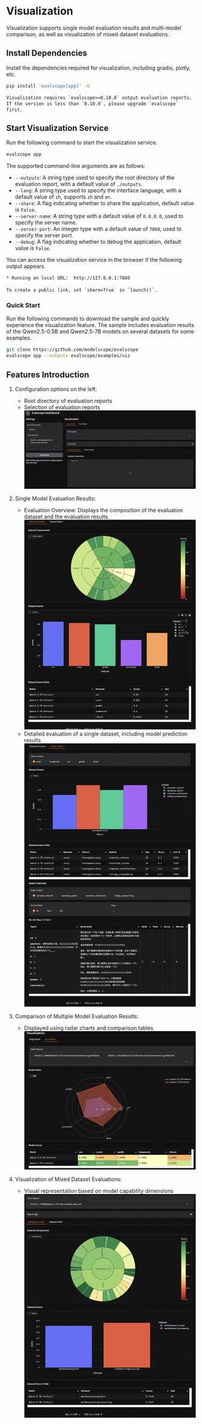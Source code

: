 # Visualization

Visualization supports single model evaluation results and multi-model comparison, as well as visualization of mixed dataset evaluations.

## Install Dependencies

Install the dependencies required for visualization, including gradio, plotly, etc.
```bash
pip install 'evalscope[app]' -U
```

```{note}
Visualization requires `evalscope>=0.10.0` output evaluation reports. If the version is less than `0.10.0`, please upgrade `evalscope` first.
```

## Start Visualization Service

Run the following command to start the visualization service.
```bash
evalscope app
```
The supported command-line arguments are as follows:

- `--outputs`: A string type used to specify the root directory of the evaluation report, with a default value of `./outputs`.
- `--lang`: A string type used to specify the interface language, with a default value of `zh`, supports `zh` and `en`.
- `--share`: A flag indicating whether to share the application, default value is `False`.
- `--server-name`: A string type with a default value of `0.0.0.0`, used to specify the server name.
- `--server-port`: An integer type with a default value of `7860`, used to specify the server port.
- `--debug`: A flag indicating whether to debug the application, default value is `False`.

You can access the visualization service in the browser if the following output appears.
```text
* Running on local URL:  http://127.0.0.1:7860

To create a public link, set `share=True` in `launch()`.
```

### Quick Start

Run the following commands to download the sample and quickly experience the visualization feature. The sample includes evaluation results of the Qwen2.5-0.5B and Qwen2.5-7B models on several datasets for some examples.

```bash
git clone https://github.com/modelscope/evalscope
evalscope app --outputs evalscope/examples/viz
```

## Features Introduction

1. Configuration options on the left:
   - Root directory of evaluation reports
   - Selection of evaluation reports
   ![alt text](./images/setting.png)

2. Single Model Evaluation Results:
   - Evaluation Overview: Displays the composition of the evaluation dataset and the evaluation results
   ![alt text](./images/report_overview.png)
   - Detailed evaluation of a single dataset, including model prediction results
   ![alt text](./images/report_details.png)

3. Comparison of Multiple Model Evaluation Results:
   - Displayed using radar charts and comparison tables
   ![alt text](./images/model_compare.png)

4. Visualization of Mixed Dataset Evaluations:
   - Visual representation based on model capability dimensions
   ![alt text](./images/collection.png)
